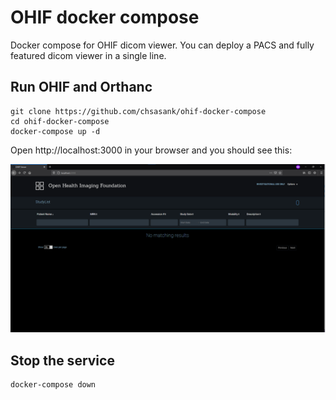 # OHIF docker compose

Docker compose for OHIF dicom viewer. You can deploy a PACS and fully featured dicom viewer in a single line.

## Run OHIF and Orthanc

```
git clone https://github.com/chsasank/ohif-docker-compose
cd ohif-docker-compose
docker-compose up -d
```

Open http://localhost:3000 in your browser and you should see this:

![Ohif viewer](./ohif.png)

## Stop the service

```
docker-compose down
```